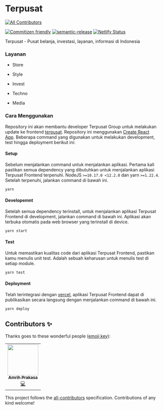 # Terpusat

<!-- ALL-CONTRIBUTORS-BADGE:START - Do not remove or modify this section -->

[![All Contributors](https://img.shields.io/badge/all_contributors-1-orange.svg?style=flat-square)](#contributors-)

<!-- ALL-CONTRIBUTORS-BADGE:END -->

[![Commitizen friendly](https://img.shields.io/badge/commitizen-friendly-brightgreen.svg)](http://commitizen.github.io/cz-cli/) [![semantic-release](https://img.shields.io/badge/%20%20%F0%9F%93%A6%F0%9F%9A%80-semantic--release-e10079.svg)](https://github.com/semantic-release/semantic-release) [![Netlify Status](https://api.netlify.com/api/v1/badges/8f0a4a18-b565-4556-a4c8-cc2ba0a31a63/deploy-status)](https://app.netlify.com/sites/terpusat/deploys)

Terpusat - Pusat belanja, investasi, layanan, informasi di Indonesia

### Layanan

- Store

- Style

- Invest

- Techno

- Media

### Cara Menggunakan

Repository ini akan membantu developer Terpusat Group untuk melakukan update ke frontend [terpusat](https://terpusat.com). Repository ini menggunakan [Create React App](https://create-react-app.dev/docs/getting-started/). Beberapa command yang digunakan untuk melakukan development, test hingga deployment berikut ini:

#### Setup

Sebelum menjalankan command untuk menjalankan aplikasi. Pertama kali pastikan semua dependency yang dibutuhkan untuk menjalankan aplikasi Terpusat Frontend terpenuhi. NodeJS `>=10.17.0 <12.2.0` dan yarn `>=1.22.4`. Setelah terpenuhi, jalankan command di bawah ini.

```sh
yarn
```

#### Developemnt

Setelah semua dependency terinstall, untuk menjalankan aplikasi Terpusat Frontend di development, jalankan command di bawah ini. Aplikasi akan terbuka otomatis pada web browser yang terinstall di device.

```sh
yarn start
```

#### Test

Untuk memastikan kualitas code dari aplikasi Terpusat Frontend, pastikan kamu menulis unit test. Adalah sebuah keharusan untuk menulis test di setiap module.

```sh
yarn test
```

#### Deployment

Telah terintegrasi dengan [vercel](https://vercel.com/), aplikasi Terpusat Frontend dapat di publikasikan secara langsung dengan menjalankan command di bawah ini.

```sh
yarn deploy
```

## Contributors ✨

Thanks goes to these wonderful people ([emoji key](https://allcontributors.org/docs/en/emoji-key)):

<!-- ALL-CONTRIBUTORS-LIST:START - Do not remove or modify this section -->
<!-- prettier-ignore-start -->
<!-- markdownlint-disable -->
<table>
  <tr>
    <td align="center"><a href="https://m.tokopedia.com/"><img src="https://avatars0.githubusercontent.com/u/48669953?v=4" width="100px;" alt=""/><br /><sub><b>Amrih Prakasa</b></sub></a><br /><a href="https://github.com/devetek/Terpusat-Frontend/commits?author=prakasa-tkpd" title="Code">💻</a></td>
  </tr>
</table>

<!-- markdownlint-enable -->
<!-- prettier-ignore-end -->

<!-- ALL-CONTRIBUTORS-LIST:END -->

This project follows the [all-contributors](https://github.com/all-contributors/all-contributors) specification. Contributions of any kind welcome!

